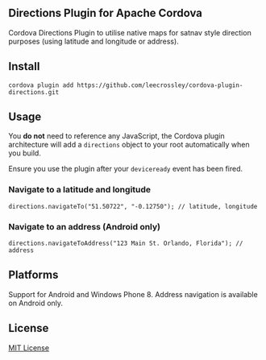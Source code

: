 ## Directions Plugin for Apache Cordova

Cordova Directions Plugin to utilise native maps for satnav style direction purposes (using latitude and longitude or address).

## Install

```
cordova plugin add https://github.com/leecrossley/cordova-plugin-directions.git
```

## Usage

You **do not** need to reference any JavaScript, the Cordova plugin architecture will add a `directions` object to your root automatically when you build.

Ensure you use the plugin after your `deviceready` event has been fired.

### Navigate to a latitude and longitude

```
directions.navigateTo("51.50722", "-0.12750"); // latitude, longitude
```

### Navigate to an address (Android only)

```
directions.navigateToAddress("123 Main St. Orlando, Florida"); // address
```

## Platforms

Support for Android and Windows Phone 8. Address navigation is available on Android only.

## License

[MIT License](http://ilee.mit-license.org)
